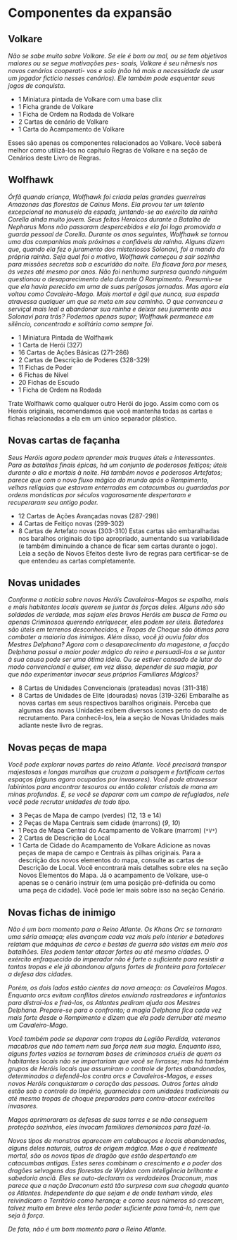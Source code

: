# Componentes da expansão
## Volkare
*Não se sabe muito sobre Volkare. Se ele é bom ou mal, ou se tem objetivos maiores ou se segue motivações pes- soais, Volkare é seu nêmesis nos novos cenários cooperati- vos e solo (não há mais a necessidade de usar um jogador fictício nesses cenários). Ele também pode esquentar seus jogos de conquista.*
 
- 1 Miniatura pintada de Volkare com uma base clix
- 1 Ficha grande de Volkare
- 1 Ficha de Ordem na Rodada de Volkare
- 2 Cartas de cenário de Volkare
- 1 Carta do Acampamento de Volkare

Esses são apenas os componentes relacionados ao Volkare. Você saberá melhor como utilizá-los no capítulo Regras de Volkare e na seção de Cenários deste Livro de Regras.

## Wolfhawk
*Órfã quando criança, Wolfhawk foi criada pelas grandes guerreiras Amazonas das florestas de Cainus Mons. Ela provou ter um talento excepcional no manuseio da espada, juntando-se ao exército da rainha Corella ainda muito jovem. Seus feitos Heroicos durante a Batalha de Nepharus Mons não passaram despercebidos e ela foi logo promovida a guarda pessoal de Corella. Durante os anos seguintes, Wolfhawk se tornou uma das companhias mais próximas e confiáveis da rainha.
Alguns dizem que, quando ela fez o juramento dos misteriosos Solonavi, foi a mando da própria rainha. Seja qual foi o motivo, Wolfhawk começou a sair sozinha para missões secretas sob a escuridão da noite. Ela ficava fora por meses, às vezes até mesmo por anos. Não foi nenhuma surpresa quando ninguém questionou o desaparecimento dela durante O Rompimento. Presumiu-se que ela havia perecido em uma de suas perigosas jornadas.
Mas agora ela voltou como Cavaleiro-Mago. Mais mortal e ágil que nunca, sua espada atravessa qualquer um que se meta em seu caminho. O que convenceu a serviçal mais leal a abandonar sua rainha e deixar seu juramento aos Solonavi para trás? Podemos apenas supor; Wolfhawk permanece em silêncio, concentrada e solitária como sempre foi.*

- 1 Miniatura Pintada de Wolfhawk
- 1 Carta de Herói (327)
- 16 Cartas de Ações Básicas (271-286)
- 2 Cartas de Descrição de Poderes (328-329)
- 11 Fichas de Poder
- 6 Fichas de Nível
- 20 Fichas de Escudo
- 1 Ficha de Ordem na Rodada

Trate Wolfhawk como qualquer outro Herói do jogo. Assim como com os Heróis originais, recomendamos que você mantenha todas as cartas e fichas relacionadas a ela em um único separador plástico.

## Novas cartas de façanha
*Seus Heróis agora podem aprender mais truques úteis e interessantes. Para as batalhas finais épicas, há um conjunto de poderosos feitiços; úteis durante o dia e mortais à noite. Há também novos e poderosos Artefatos; parece que com o novo fluxo mágico do mundo após o Rompimento, velhas relíquias que estavam enterradas em catacumbas ou guardadas por ordens monásticas por séculos vagarosamente despertaram e recuperaram seu antigo poder.*
- 12 Cartas de Ações Avançadas novas (287-298)
- 4 Cartas de Feitiço novas (299-302)
- 8 Cartas de Artefato novas (303-310)
Estas cartas são embaralhadas nos baralhos originais do tipo apropriado, aumentando sua variabilidade (e também diminuindo a chance de ficar sem cartas durante o jogo).
Leia a seção de Novos Efeitos deste livro de regras para certificar-se de que entendeu as cartas completamente.
## Novas unidades
*Conforme a notícia sobre novos Heróis Cavaleiros-Magos se espalha, mais e mais habitantes locais querem se juntar às forças deles. Alguns não são soldados de verdade, mas sejam eles bravos Heróis em busca de Fama ou apenas Criminosos querendo enriquecer, eles podem ser úteis. Batedores são úteis em terrenos desconhecidos, e Tropas de Choque são ótimas para combater a maioria dos inimigos.
Além disso, você já ouviu falar dos Mestres Delphana? Agora com o desaparecimento da magestone, a facção Delphana possui o maior poder mágico do reino e persuadi-los a se juntar à sua causa pode ser uma ótima ideia. Ou se estiver cansado de lutar do modo convencional e quiser, em vez disso, depender de sua magia, por que não experimentar invocar seus próprios Familiares Mágicos?*
- 8 Cartas de Unidades Convencionais (prateadas) novas (311-318)
- 8 Cartas de Unidades de Elite (douradas) novas (319-326)
Embaralhe as novas cartas em seus respectivos baralhos originais.
Perceba que algumas das novas Unidades exibem diversos ícones perto do custo de recrutamento. Para conhecê-los, leia a seção de Novas Unidades mais adiante neste livro de regras.
## Novas peças de mapa
*Você pode explorar novas partes do reino Atlante. Você precisará transpor majestosas e longas muralhas que cruzam a paisagem e fortificam certos espaços (alguns agora ocupados por invasores). Você pode atravessar labirintos para encontrar tesouros ou então coletar cristais de mana em minas profundas. E, se você se deparar com um campo de refugiados, nele você pode recrutar unidades de todo tipo.*
- 3 Peças de Mapa de campo (verdes) (12, 13 e 14)
- 2 Peças de Mapa Centrais sem cidade (marrons) (*9*, *10*)
- 1 Peça de Mapa Central do Acampamento de Volkare (marrom) (`*V*`)
- 2 Cartas de Descrição de Local
- 1 Carta de Cidade do Acampamento de Volkare
Adicione as novas peças de mapa de campo e Centrais às pilhas originais. Para a descrição dos novos elementos do mapa, consulte as cartas de Descrição de Local. Você encontrará mais detalhes sobre eles na seção Novos Elementos do Mapa.
Já o acampamento de Volkare, use-o apenas se o cenário instruir (em uma posição pré-definida ou como uma peça de cidade). Você pode ler mais sobre isso na seção Cenário.
## Novas fichas de inimigo
*Não é um bom momento para o Reino Atlante. Os Khans Orc se tornaram uma séria ameaça; eles avançam cada vez mais pelo interior e batedores relatam que máquinas de cerco e bestas de guerra são vistas em meio aos batalhões. Eles podem tentar atacar fortes ou até mesmo cidades. O exército enfraquecido do imperador não é forte o suficiente para resistir a tantas tropas e ele já abandonou alguns fortes de fronteira para fortalecer a defesa das cidades.*

*Porém, os dois lados estão cientes da nova ameaça: os Cavaleiros Magos. Enquanto orcs evitam conflitos diretos enviando rastreadores e infantarias para distraí-los e freá-los, os Atlantes pediram ajuda aos Mestres Delphana. Prepare-se para o confronto; a magia Delphana fica cada vez mais forte desde o Rompimento e dizem que ela pode derrubar até mesmo um Cavaleiro-Mago.*

*Você também pode se deparar com tropas da Legião Perdida, veteranos macabros que não temem nem sua força nem sua magia. Enquanto isso, alguns fortes vazios se tornaram bases de criminosos cruéis de quem os habitantes locais não se importariam que você se livrasse; mas há também grupos de Heróis locais que assumiram o controle de fortes abandonados, determinados a defendê-los contra orcs e Cavaleiros-Magos, e esses novos Heróis conquistaram o coração das pessoas. Outros fortes ainda estão sob o controle do Império, guarnecidos com unidades tradicionais ou até mesmo tropas de choque preparadas para contra-atacar exércitos invasores.*

*Magos aprimoraram as defesas de suas torres e se não conseguem proteção sozinhos, eles invocam familiares demoníacos para fazê-lo.*

*Novos tipos de monstros aparecem em calabouços e locais abandonados, alguns deles naturais, outros de origem mágica. Mas o que é realmente mortal, são os novos tipos de dragão que estão despertando em catacumbas antigas. Estes seres combinam o crescimento e o poder dos dragões selvagens das florestas de Wylden com inteligência brilhante e sabedoria anciã. Eles se auto-declaram os verdadeiros Draconum, mas parece que a nação Draconum está tão surpresa com sua chegada quanto os Atlantes. Independente do que sejam e de onde tenham vindo, eles reivindicam o Território como herança; e como seus números só crescem, talvez muito em breve eles terão poder suficiente para tomá-lo, nem que seja à força.*

*De fato, não é um bom momento para o Reino Atlante.*
